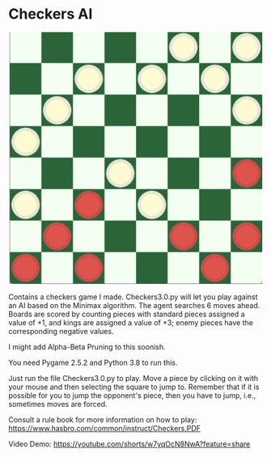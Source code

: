 # Checkers AI
<p align="center">
  <img src="https://github.com/earnesdm/Python-Final/blob/master/img/checkers.png"
width="500"
/>
</p>

Contains a checkers game I made. Checkers3.0.py will let you play against an AI based on the Minimax algorithm. The agent searches 6 moves ahead. Boards are scored by counting pieces with standard pieces assigned a value of +1, and kings are assigned a value of +3; enemy pieces have the corresponding negative values. 

I might add Alpha-Beta Pruning to this soonish.

You need Pygame 2.5.2 and Python 3.8 to run this. 

Just run the file Checkers3.0.py to play. Move a piece by clicking on it with your mouse and then selecting the square to jump to. Remember that if it is possible for you to jump the opponent's piece, then you have to jump, i.e., sometimes moves are forced.

Consult a rule book for more information on how to play: https://www.hasbro.com/common/instruct/Checkers.PDF

Video Demo: https://youtube.com/shorts/w7yqOcN8NwA?feature=share
